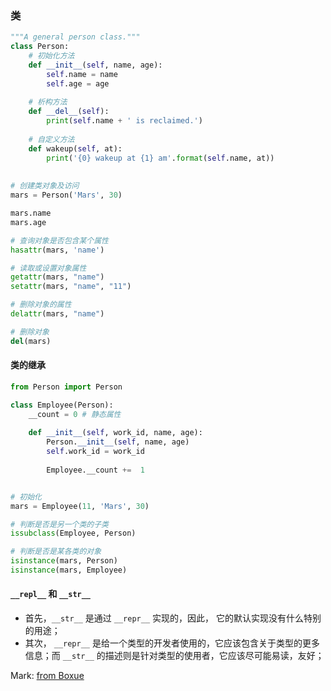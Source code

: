 ### 类

```python
"""A general person class."""
class Person:
	# 初始化方法
	def __init__(self, name, age):
		self.name = name
		self.age = age
		
	# 析构方法
	def __del__(self):
		print(self.name + ' is reclaimed.')
		
	# 自定义方法
	def wakeup(self, at):
		print('{0} wakeup at {1} am'.format(self.name, at))
	
	
# 创建类对象及访问
mars = Person('Mars', 30)

mars.name
mars.age

# 查询对象是否包含某个属性
hasattr(mars, 'name')

# 读取或设置对象属性
getattr(mars, "name")
setattr(mars, "name", "11")

# 删除对象的属性
delattr(mars, "name")

# 删除对象
del(mars)
```

#### 类的继承

```python
from Person import Person

class Employee(Person):
	__count = 0 # 静态属性
	
	def __init__(self, work_id, name, age):
		Person.__init__(self, name, age)
		self.work_id = work_id	
		
		Employee.__count +=  1


# 初始化
mars = Employee(11, 'Mars', 30)

# 判断是否是另一个类的子类
issubclass(Employee, Person)

# 判断是否是某各类的对象
isinstance(mars, Person)
isinstance(mars, Employee)
```

#### `__repl__` 和 `__str__`

* 首先，`__str__` 是通过 `__repr__` 实现的，因此， 它的默认实现没有什么特别的用途；
*  其次， `__repr__` 是给一个类型的开发者使用的，它应该包含关于类型的更多信息；而 `__str__` 的描述则是针对类型的使用者，它应该尽可能易读，友好；

Mark: [from Boxue](https://www.boxueio.com/series/python-101/ebook/288)

